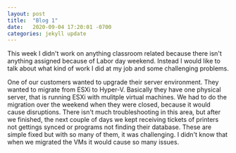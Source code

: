```yaml
---
layout: post
title:  "Blog 1"
date:   2020-09-04 17:20:01 -0700
categories: jekyll update
---
```


This week I didn't work on anything classroom related because there isn't anything assigned because of Labor day weekend. Instead I would like to talk about
what kind of work I did at my job and some challenging problems.

One of our customers wanted to upgrade their server environment. They wanted to migrate from ESXi to Hyper-V. Basically they have one physical server, that is running ESXi
with mulitple virtual machines. We had to do the migration over the weekend when they were closed, because it would cause disruptions. There isn't much troubleshooting
in this area, but after we finished, the next couple of days we kept receiving tickets of printers not gettings synced or programs not finding their database. These are simple
fixed but with so many of them, it was challenging. I didn't know that when we migrated the VMs it would cause so many issues.